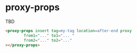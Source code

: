 # proxy-props
TBD

```html
<proxy-props insert tag=my-tag location=after-end proxy 
        from1="..." to1="... "
        from2="..." to2="..."   
></proxy-props>
```

